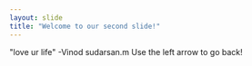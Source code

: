 ```yaml
---
layout: slide
title: "Welcome to our second slide!"
---
```

"love ur life" -Vinod sudarsan.m
Use the left arrow to go back!
